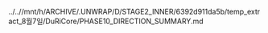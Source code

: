 ../..//mnt/h/ARCHIVE/.UNWRAP/D/STAGE2_INNER/6392d911da5b/temp_extract_8월7일/DuRiCore/PHASE10_DIRECTION_SUMMARY.md